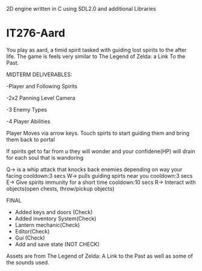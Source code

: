 2D engine written in C using SDL2.0 and additional Libraries


# IT276-Aard

You play as aard, a timid spirit tasked with guiding lost spirits to the after life. The game is feels very similar to The Legend of Zelda: a Link To the Past.

MIDTERM DELIVERABLES:

-Player and Following Spirits

-2x2 Panning Level Camera

-3 Enemy Types

-4 Player Abilities

Player Moves via arrow keys. Touch spirts to start guiding them and bring them back to portal

If spirits get to far from u they will wonder and your confidene(HP) will drain for each soul that is wandoring

Q-> is a whip attack that knocks back enemies depending on way your facing  cooldown:3 secs
W-> pulls guiding spirts near you   cooldown:3 secs
E-> Give spirits immunity for a short time  cooldown:10 secs
R-> Interact with objects(open chests, throw/pickup objects)

FINAL
- Added keys and doors (Check)
- Added inventory System(Check)
- Lantern mechanic(Check)
- Editor(Check)
- Gui (Check)
- Add and save state (NOT CHECK)


Assets are from The Legend of Zelda: A Link to the Past as well as some of the sounds used.
